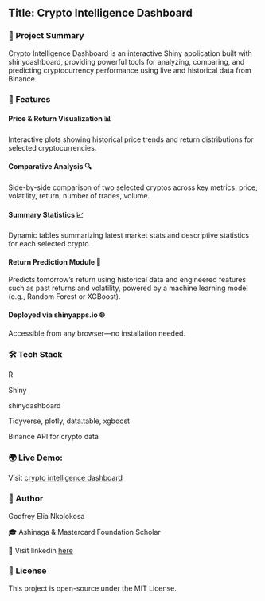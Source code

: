 ## Title: Crypto Intelligence Dashboard


### 🧠 Project Summary

Crypto Intelligence Dashboard is an interactive Shiny application built with shinydashboard, providing powerful tools for analyzing, comparing, and predicting cryptocurrency performance using live and historical data from Binance.

### 🚀 Features

#### Price & Return Visualization 📊

Interactive plots showing historical price trends and return distributions for selected cryptocurrencies.

#### Comparative Analysis 🔍

Side-by-side comparison of two selected cryptos across key metrics: price, volatility, return, number of trades, volume.

#### Summary Statistics 📈

Dynamic tables summarizing latest market stats and descriptive statistics for each selected crypto.

#### Return Prediction Module 🤖

Predicts tomorrow’s return using historical data and engineered features such as past returns and volatility, powered by a machine learning model (e.g., Random Forest or XGBoost).

#### Deployed via shinyapps.io 🌐

Accessible from any browser—no installation needed.

### 🛠️ Tech Stack

R

Shiny

shinydashboard

Tidyverse, plotly, data.table, xgboost

Binance API for crypto data

### 🌍 Live Demo: 

Visit [crypto intelligence dashboard](https://godfreyelia.shinyapps.io/Crypto_Intelligence_dashboard/)

### 🧠 Author

Godfrey Elia Nkolokosa

🎓 Ashinaga & Mastercard Foundation Scholar

🔗 Visit linkedin [here](https://www.linkedin.com/in/godfreyn321/)


### 📄 License

This project is open-source under the MIT License.
